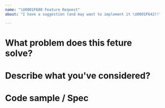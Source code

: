 ```yaml
---
name: "\U0001F680 Feature Request"
about: "I have a suggestion (and may want to implement it \U0001F642)!"

---
```


# What problem does this feture solve?

# Describe what you've considered?

# Code sample / Spec
<!---
Provide a code sample, test case, or spec to implement your new feature. Note that you can use Markdown to format your code blocks.
-->

